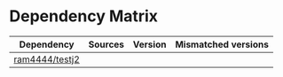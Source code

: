 # Dependency Matrix

Dependency | Sources | Version | Mismatched versions
---------- | ------- | ------- | -------------------
[ram4444/testj2](https://github.com/ram4444/testj2.git) |  | []() | 

